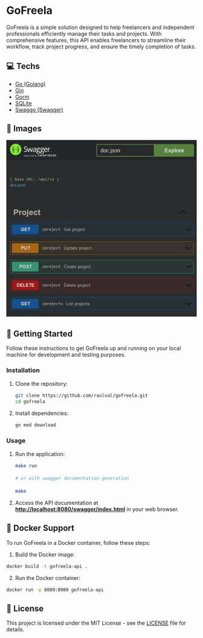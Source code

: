 # GoFreela

GoFreela is a simple solution designed to help freelancers and independent professionals efficiently manage their tasks and projects. With comprehensive features, this API enables freelancers to streamline their workflow, track project progress, and ensure the timely completion of tasks.

## 💻 Techs

- [Go (Golang)](https://go.dev/)
- [Gin](https://github.com/gin-gonic/gin)
- [Gorm](https://gorm.io/)
- [SQLite](https://www.sqlite.org/)
- [Swaggo (Swagger)](https://github.com/swaggo/swag)

## 🎨 Images

<img src="./assets/swagger.png">

## 🚀 Getting Started

Follow these instructions to get GoFreela up and running on your local machine for development and testing purposes.

### Installation

1. Clone the repository:

   ```bash
   git clone https://github.com/raulval/gofreela.git
   cd gofreela
   ```

2. Install dependencies:

   ```bash
   go mod download
   ```

### Usage

1. Run the application:

   ```bash
   make run

   # or with swagger documentation generation

   make
   ```

2. Access the API documentation at **<http://localhost:8080/swagger/index.html>** in your web browser.

## 🐳 Docker Support

To run GoFreela in a Docker container, follow these steps:

1. Build the Docker image:

```bash
docker build -t gofreela-api .
```

2. Run the Docker container:

```bash
docker run -p 8080:8080 gofreela-api
```

## 📝 License

This project is licensed under the MIT License - see the [LICENSE](LICENSE) file for details.
